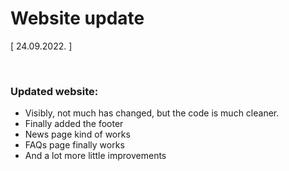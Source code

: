 # Website update

[ 24.09.2022. ]

<br>

### Updated website:
- Visibly, not much has changed, but the code is much cleaner.
- Finally added the footer
- News page kind of works
- FAQs page finally works
- And a lot more little improvements
